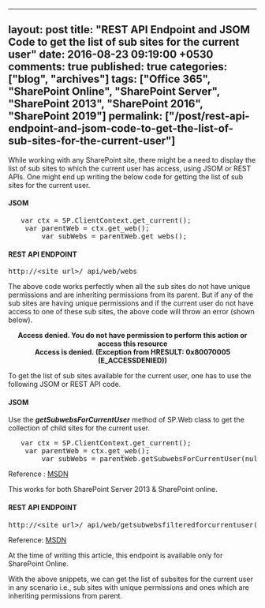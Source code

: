 ---
layout: post
title: "REST API Endpoint and JSOM Code to get the list of sub sites for the current user"
date: 2016-08-23 09:19:00 +0530
comments: true
published: true
categories: ["blog", "archives"]
tags: ["Office 365", "SharePoint Online", "SharePoint Server", "SharePoint 2013", "SharePoint 2016", "SharePoint 2019"]
permalink: ["/post/rest-api-endpoint-and-jsom-code-to-get-the-list-of-sub-sites-for-the-current-user"]
  ---
<!-- more -->
<p>While working with any SharePoint site, there might be a need to display the list of sub sites to which the current user has access, using JSOM or REST APIs. One might end up writing the below code for getting the list of sub sites for the current user.</p>
<h4>JSOM</h4>
<pre class="brush:js;auto-links:false;toolbar:false" contenteditable="false">	var ctx = SP.ClientContext.get_current();
	var parentWeb = ctx.get_web();
        var subWebs = parentWeb.get_webs();</pre>
<h4>REST API ENDPOINT</h4>
<pre class="brush:js;auto-links:false;toolbar:false" contenteditable="false">http://&lt;site url&gt;/_api/web/webs</pre>
<p>The above code works perfectly when all the sub sites do not have unique permissions and are inheriting permissions from its parent. But if any of the sub sites are having unique permissions and if the current user do not have access to one of these sub sites, the above code will throw an error (shown below).</p>
<p style="text-align: center;"><strong> Access denied. You do not have permission to perform this action or access this resource <br />Access is denied. (Exception from HRESULT: 0x80070005 (E_ACCESSDENIED)) </strong></p>
<p>To get the list of sub sites available for the current user, one has to use the following JSOM or REST API code.</p>
<h4>JSOM</h4>
<p>Use the <em><strong>getSubwebsForCurrentUser</strong></em> method of SP.Web class to get the collection of child sites for the current user.</p>
<pre class="brush:js;auto-links:false;toolbar:false" contenteditable="false">	var ctx = SP.ClientContext.get_current();
	var parentWeb = ctx.get_web();
        var subWebs = parentWeb.getSubwebsForCurrentUser(null);</pre>
<p>Reference : <a href="https://msdn.microsoft.com/en-us/library/office/jj246242.aspx" target="_blank">MSDN</a></p>
<p>This works for both SharePoint Server 2013 &amp; SharePoint online.</p>
<h4>REST API ENDPOINT</h4>
<pre class="brush:js;auto-links:false;toolbar:false" contenteditable="false">http://&lt;site url&gt;/_api/web/getsubwebsfilteredforcurrentuser(nwebtemplatefilter=-1,nconfigurationfilter=0)</pre>
<p>Reference: <a href="https://msdn.microsoft.com/en-us/library/office/dn499819.aspx#bk_WebGetSubwebsFilteredForCurrentUser" target="_blank">MSDN</a></p>
<p>At the time of writing this article, this endpoint is available only for SharePoint Online.</p>
<p>With the above snippets, we can get the list of subsites for the current user in any scenario i.e., sub sites with unique permissions and ones which are inheriting permissions from parent.</p>
